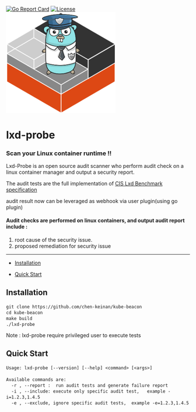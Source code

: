 [![Go Report Card](https://goreportcard.com/badge/github.com/chen-keinan/lxd-probe)](https://goreportcard.com/report/github.com/chen-keinan/lxd-probe)
[![License](https://img.shields.io/badge/License-Apache%202.0-blue.svg)](https://github.com/chen-keinan/lxd-probe/blob/main/LICENSE)
<br><img src="./pkg/img/lxd-gopher.png" width="300" alt="lxd-probe logo"><br>
# lxd-probe

###  Scan your Linux container runtime !!
Lxd-Probe is an open source audit scanner who perform audit check on a linux container manager and output a security report.

The audit tests are the full implementation of [CIS Lxd Benchmark specification](https://www.cisecurity.org/benchmark/lxd/) <br>

audit result now can be leveraged as webhook via user plugin(using go plugin)
#### Audit checks are performed on linux containers, and output audit report include :
 1.  root cause of the security issue.
 2. proposed remediation for security issue

--------------------------------------------------------------------------------------------------------

* [Installation](#installation)
  
* [Quick Start](#quick-start)

## Installation

```
git clone https://github.com/chen-keinan/kube-beacon
cd kube-beacon
make build
./lxd-probe
```

Note : lxd-probe require privileged user to execute tests

## Quick Start

```
Usage: lxd-probe [--version] [--help] <command> [<args>]

Available commands are:
  -r , --report :  run audit tests and generate failure report
  -i , --include: execute only specific audit test,   example -i=1.2.3,1.4.5
  -e , --exclude, ignore specific audit tests,  example -e=1.2.3,1.4.5
```